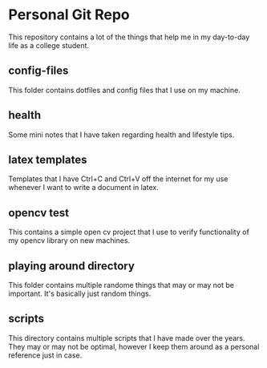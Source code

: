 # Personal Git Repo
This repository contains a lot of the things that help me in my day-to-day life as a college student.

## config-files
This folder contains dotfiles and config files that I use on my machine.

## health
Some mini notes that I have taken regarding health and lifestyle tips.

## latex templates
Templates that I have Ctrl+C and Ctrl+V off the internet for my use whenever I want to write a document in latex.

## opencv test
This contains a simple open cv project that I use to verify functionality of my opencv library on new machines.

## playing around directory
This folder contains multiple randome things that may or may not be important. It's basically just random things.

## scripts 
This directory contains multiple scripts that I have made over the years. They may or may not be optimal, however I keep them around as a personal reference just in case.


